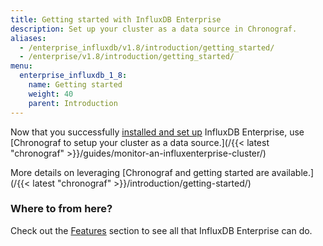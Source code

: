 ```yaml
---
title: Getting started with InfluxDB Enterprise
description: Set up your cluster as a data source in Chronograf.
aliases:
  - /enterprise_influxdb/v1.8/introduction/getting_started/
  - /enterprise/v1.8/introduction/getting_started/
menu:
  enterprise_influxdb_1_8:
    name: Getting started
    weight: 40
    parent: Introduction
---
```


Now that you successfully [installed and set up](/enterprise_influxdb/v1.8/introduction/meta_node_installation/) InfluxDB Enterprise, use [Chronograf to setup your cluster as a data source.](/{{< latest "chronograf" >}}/guides/monitor-an-influxenterprise-cluster/)

More details on leveraging [Chronograf and getting started are available.](/{{< latest "chronograf" >}}/introduction/getting-started/)


### Where to from here?

Check out the [Features](/enterprise_influxdb/v1.8/features/) section to see all that
InfluxDB Enterprise can do.
